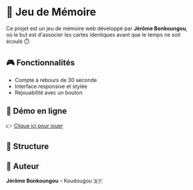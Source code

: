 # 🧠 Jeu de Mémoire 

Ce projet est un jeu de mémoire web développé par **Jérôme Bonkoungou**, où le but est d'associer les cartes identiques avant que le temps ne soit écoulé ⏱️

## 🎮 Fonctionnalités
- Compte à rebours de 30 seconde
- Interface responsive et stylée
- Rejouabilité avec un bouton

## 🚀 Démo en ligne
👉 [Clique ici pour jouer](https://jerom-code.github.io/jeu-memoire/)

## 📁 Structure

## 📧 Auteur
**Jérôme Bonkoungou** – Koudougou 🇧🇫
